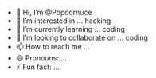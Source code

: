- 👋 Hi, I’m @Popcornuce
- 👀 I’m interested in ... hacking 
- 🌱 I’m currently learning ... coding 
- 💞️ I’m looking to collaborate on ... coding 
- 📫 How to reach me ...
- 😄 Pronouns: ...
- ⚡ Fun fact: ...

<!---
Popcornuce/Popcornuce is a ✨ special ✨ repository because its `README.md` (this file) appears on your GitHub profile.
You can click the Preview link to take a look at your changes.
--->
